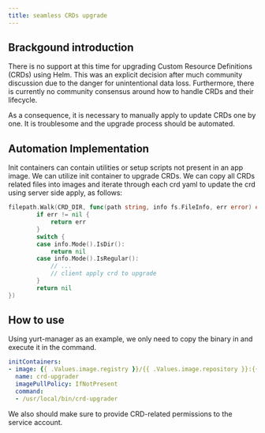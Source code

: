 ```yaml
---
title: seamless CRDs upgrade
---
```


## Brackgound introduction

There is no support at this time for upgrading Custom Resource Definitions (CRDs) using Helm. This was an explicit decision after much community discussion due to the danger for unintentional data loss. Furthermore, there is currently no community consensus around how to handle CRDs and their lifecycle. 

As a consequence, it is necessary to manually apply to update CRDs one by one. It is troublesome and the upgrade process should be automated.

## Automation Implementation
Init containers can contain utilities or setup scripts not present in an app image.
We can utilize init container to upgrade CRDs. We can copy all CRDs related files into images and iterate through each crd yaml to update the crd using server side apply, as follows:

```go
filepath.Walk(CRD_DIR, func(path string, info fs.FileInfo, err error) error {
		if err != nil {
			return err
		}
		switch {
		case info.Mode().IsDir():
			return nil
		case info.Mode().IsRegular():
            // ...
			// client apply crd to upgrade
		}
		return nil
})
```

## How to use

Using yurt-manager as an example, we only need to copy the binary in and execute it in the command.

```yaml
initContainers:
- image: {{ .Values.image.registry }}/{{ .Values.image.repository }}:{{ .Values.image.tag }}
  name: crd-upgrader
  imagePullPolicy: IfNotPresent
  command:
  - /usr/local/bin/crd-upgrader
```

We also should make sure to provide CRD-related permissions to the service account.